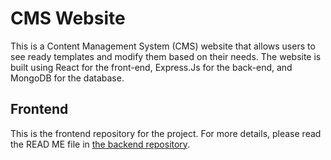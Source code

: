 <h1>CMS Website</h1>
This is a Content Management System (CMS) website that allows users to see ready templates and modify them based on their needs. The website is built using React for the front-end, Express.Js for the back-end, and MongoDB for the database.

<br>

<h2>Frontend</h2>
<p>This is the frontend repository for the project. For more details, please read the READ ME file in <a href="https://github.com/mohamed-alalwan/CMS_BE.git">the backend repository</a>.</p>
